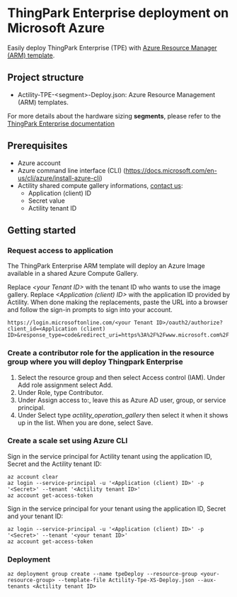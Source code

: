 # ThingPark Enterprise deployment on Microsoft Azure

Easily deploy ThingPark Enterprise (TPE) with [Azure Resource Manager (ARM) template](https://learn.microsoft.com/en-us/azure/azure-resource-manager/management/overview).

## Project structure

- Actility-TPE-\<segment\>-Deploy.json: Azure Resource Management (ARM) templates.

For more details about the hardware sizing **segments**, please refer to the [ThingPark Enterprise documentation](https://thingpark.page.link/TPE-OCP_sizing)

## Prerequisites

- Azure account
- Azure command line interface (CLI) (https://docs.microsoft.com/en-us/cli/azure/install-azure-cli)
- Actility shared compute gallery informations, [contact us](mailto:operations-enterprise@actility.com):
  - Application (client) ID
  - Secret value
  - Actility tenant ID

## Getting started

### Request access to application

The ThingPark Enterprise ARM template will deploy an Azure Image available in a shared Azure Compute Gallery.

Replace _\<your Tenant ID>_ with the tenant ID who wants to use the image gallery. Replace _\<Application (client) ID>_ with the application ID provided by Actility.
When done making the replacements, paste the URL into a browser and follow the sign-in prompts to sign into your account.

```text
https://login.microsoftonline.com/<your Tenant ID>/oauth2/authorize?client_id=<Application (client) ID>&response_type=code&redirect_uri=https%3A%2F%2Fwww.microsoft.com%2F 
```

### Create a contributor role for the application in the resource group where you will deploy Thingpark Enterprise

1. Select the resource group and then select Access control (IAM). Under Add role assignment select Add.
2. Under Role, type Contributor.
3. Under Assign access to:, leave this as Azure AD user, group, or service principal.
4. Under Select type _actility_operation_gallery_ then select it when it shows up in the list. When you are done, select Save.

### Create a scale set using Azure CLI

Sign in the service principal for Actility tenant using the application ID, Secret and the Actility tenant ID:

```shell
az account clear
az login --service-principal -u '<Application (client) ID>' -p '<Secret>' --tenant '<Actility tenant ID>'
az account get-access-token
```

Sign in the service principal for your tenant using the application ID, Secret and your tenant ID:

```shell
az login --service-principal -u '<Application (client) ID>' -p '<Secret>' --tenant '<your tenant ID>'
az account get-access-token
```

### Deployment

```shell
az deployment group create --name tpeDeploy --resource-group <your-resource-group> --template-file Actility-Tpe-XS-Deploy.json --aux-tenants <Actility tenant ID>
```
